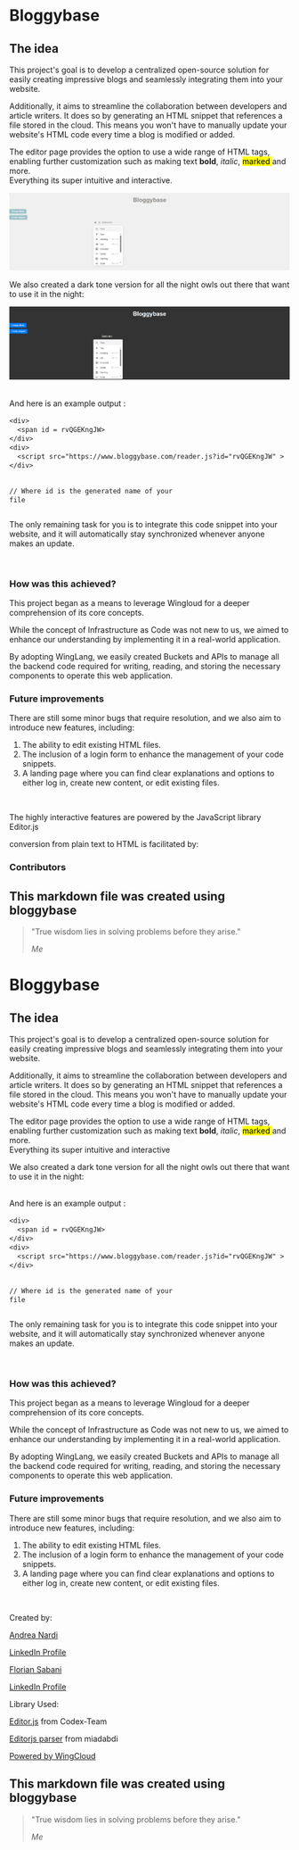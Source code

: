 <h1>Bloggybase</h1><h2>The idea</h2><p class="paragraph"> This project's goal is to develop a centralized open-source solution for easily creating impressive blogs and seamlessly integrating them into your website. </p><p class="paragraph"> Additionally, it aims to streamline the collaboration between developers and article writers. It does so by generating an HTML snippet that references a file stored in the cloud. This means you won't have to manually update your website's HTML code every time a blog is modified or added. </p><p class="paragraph"> The editor page provides the option to use a wide range of HTML tags, enabling further customization such as making text <b>bold</b>, <i>italic</i>, <mark class="cdx-marker">marked </mark>and more.<br>Everything its super intuitive and interactive. </p>
<img src="/img/white-theme.png">
<p class="paragraph"> We also created a dark tone version for all the night owls out there that want to use it in the night: </p>
<img src="/img/dark-theme.png">
<p class="paragraph"> <br>And here is an example output :<br> </p><pre><code class="code-block">&lt;div&gt;
  &lt;span id = rvQGEKngJW&gt;
&lt;/div&gt;
&lt;div&gt;
  &lt;script src="https://www.bloggybase.com/reader.js?id="rvQGEKngJW" &gt;
&lt;/div&gt;

// Where id is the generated name of your file</code></pre><p class="paragraph"> The only remaining task for you is to integrate this code snippet into your website, and it will automatically stay synchronized whenever anyone makes an update.

 </p><br /><h3>How was this achieved?</h3><p class="paragraph"> This project began as a means to leverage Wingloud for a deeper comprehension of its core concepts. </p><p class="paragraph"> While the concept of Infrastructure as Code was not new to us, we aimed to enhance our understanding by implementing it in a real-world application.<br> </p><p class="paragraph"> By adopting WingLang, we easily created Buckets and APIs to manage all the backend code required for writing, reading, and storing the necessary components to operate this web application.&nbsp;&nbsp;<br> </p><h3>Future improvements</h3><p class="paragraph"> There are still some minor bugs that require resolution, and we also aim to introduce new features, including:<br> </p><ol><li>The ability to edit existing HTML files.</li><li>The inclusion of a login form to enhance the management of your code snippets.</li><li>A landing page where you can find clear explanations and options to either log in, create new content, or edit existing files.

</li></ol><br /><p class="paragraph"> The highly interactive features are powered by the JavaScript library Editor.js </p><p class="paragraph"> conversion from plain text to HTML is facilitated by: </p><h3>Contributors</h3><h2>This markdown file was created using bloggybase</h2><blockquote ><p>"True wisdom lies in solving problems before they arise."</p><cite>Me</cite></blockquote>


<h1>Bloggybase</h1><h2>The idea</h2><p class="paragraph"> This project's goal is to develop a centralized open-source solution for easily creating impressive blogs and seamlessly integrating them into your website. </p><p class="paragraph"> Additionally, it aims to streamline the collaboration between developers and article writers. It does so by generating an HTML snippet that references a file stored in the cloud. This means you won't have to manually update your website's HTML code every time a blog is modified or added. </p><p class="paragraph"> The editor page provides the option to use a wide range of HTML tags, enabling further customization such as making text <b>bold</b>, <i>italic</i>, <mark class="cdx-marker">marked </mark>and more.<br>Everything its super intuitive and interactive </p><p class="paragraph"> We also created a dark tone version for all the night owls out there that want to use it in the night: </p><p class="paragraph"> <br>And here is an example output :<br> </p><pre><code class="code-block">&lt;div&gt;
  &lt;span id = rvQGEKngJW&gt;
&lt;/div&gt;
&lt;div&gt;
  &lt;script src="https://www.bloggybase.com/reader.js?id="rvQGEKngJW" &gt;
&lt;/div&gt;

// Where id is the generated name of your file</code></pre><p class="paragraph"> The only remaining task for you is to integrate this code snippet into your website, and it will automatically stay synchronized whenever anyone makes an update.

 </p><br /><h3>How was this achieved?</h3><p class="paragraph"> This project began as a means to leverage Wingloud for a deeper comprehension of its core concepts. </p><p class="paragraph"> While the concept of Infrastructure as Code was not new to us, we aimed to enhance our understanding by implementing it in a real-world application.<br> </p><p class="paragraph"> By adopting WingLang, we easily created Buckets and APIs to manage all the backend code required for writing, reading, and storing the necessary components to operate this web application.&nbsp;&nbsp;<br> </p><h3>Future improvements</h3><p class="paragraph"> There are still some minor bugs that require resolution, and we also aim to introduce new features, including:<br> </p><ol><li>The ability to edit existing HTML files.</li><li>The inclusion of a login form to enhance the management of your code snippets.</li><li>A landing page where you can find clear explanations and options to either log in, create new content, or edit existing files.

</li></ol><br/>
        <p>Created by:</p>
        <p><a href="https://github.com/andreanardi7">Andrea Nardi</a></p>
        <p><a href="https://www.linkedin.com/in/andrea-nardi-39418b1ab/">LinkedIn Profile</a></p>
        <p><a href="https://github.com/fl0wo">Florian Sabani</a></p>
        <p><a href="https://www.linkedin.com/in/florian-sabani/">LinkedIn Profile</a></p>
        <p>Library Used:</p>
        <p><a href="https://github.com/codex-team/editor.js">Editor.js</a> from Codex-Team</p>
        <p><a href="https://github.com/miadabdi/editorjs-parser">Editorjs parser</a> from miadabdi</p>
        <p><a href="https://www.wing.cloud/">Powered by WingCloud</a></p>
<h2>This markdown file was created using bloggybase</h2><blockquote ><p>"True wisdom lies in solving problems before they arise."</p><cite>Me</cite></blockquote>